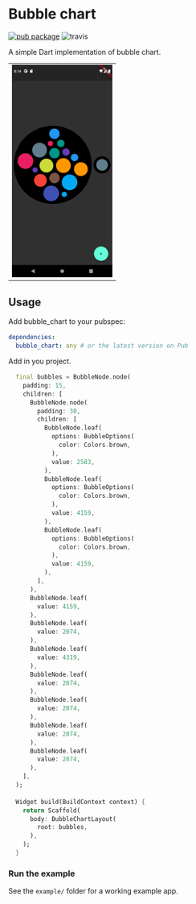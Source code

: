 # Bubble chart

[![pub package](https://img.shields.io/pub/v/bubble_chart.svg)](https://pub.dartlang.org/packages/bubble_chart) ![travis](https://api.travis-ci.com/lpongetti/bubble_chart.svg?branch=master)

A simple Dart implementation of bubble chart.

<div style="text-align: center"><table><tr>
  <td style="text-align: center">
  <a href="https://github.com/lpongetti/bubble_chart/blob/master/example.png">
    <img src="https://github.com/lpongetti/bubble_chart/blob/master/example.png" width="200"/></a>
</td>
</tr></table></div>

## Usage

Add bubble_chart to your pubspec:

```yaml
dependencies:
  bubble_chart: any # or the latest version on Pub
```

Add in you project.

```dart
  final bubbles = BubbleNode.node(
    padding: 15,
    children: [
      BubbleNode.node(
        padding: 30,
        children: [
          BubbleNode.leaf(
            options: BubbleOptions(
              color: Colors.brown,
            ),
            value: 2583,
          ),
          BubbleNode.leaf(
            options: BubbleOptions(
              color: Colors.brown,
            ),
            value: 4159,
          ),
          BubbleNode.leaf(
            options: BubbleOptions(
              color: Colors.brown,
            ),
            value: 4159,
          ),
        ],
      ),
      BubbleNode.leaf(
        value: 4159,
      ),
      BubbleNode.leaf(
        value: 2074,
      ),
      BubbleNode.leaf(
        value: 4319,
      ),
      BubbleNode.leaf(
        value: 2074,
      ),
      BubbleNode.leaf(
        value: 2074,
      ),
      BubbleNode.leaf(
        value: 2074,
      ),
      BubbleNode.leaf(
        value: 2074,
      ),
    ],
  );

  Widget build(BuildContext context) {
    return Scaffold(
      body: BubbleChartLayout(
        root: bubbles,
      ),
    );
  }
```

### Run the example

See the `example/` folder for a working example app.